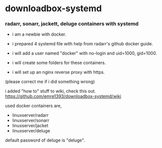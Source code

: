 # downloadbox-systemd
### radarr, sonarr, jackett, deluge containers with systemd  

* i am a newbie with docker.  

* i prepared 4 systemd file with help from radarr's github docker guide.  

* i will add a user named "docker" with no-login and uid=1000, gid=1000.  
* i will create some folders for these containers.  
* i will set up an nginx reverse proxy with https.  

(please correct me if i did something wrong)  


i added "how to" stuff to wiki, check this out.  
https://github.com/emre1393/downloadbox-systemd/wiki  

used docker containers are,
* linuxserver/radarr  
* linuxserver/sonarr  
* linuxserver/jacket  
* linuxserver/deluge

default password of deluge is "deluge".
